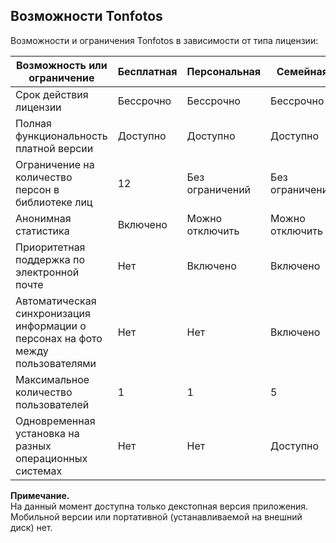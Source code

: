 ## Возможности Tonfotos

Возможности и ограничения Tonfotos в зависимости от типа лицензии:

| Возможность или ограничение                                                     | Бесплатная | Персональная    | Семейная        | 
|---------------------------------------------------------------------------------|------------|-----------------|-----------------|
| Срок действия лицензии                                                          | Бессрочно  | Бессрочно       | Бессрочно       |
| Полная функциональность платной версии                                          | Доступно   | Доступно        | Доступно        |
| Ограничение на количество персон в библиотеке лиц                               | 12         | Без ограничений | Без ограничений |
| Анонимная статистика                                                            | Включено   | Можно отключить | Можно отключить |
| Приоритетная поддержка по электронной почте                                     | Нет        | Включено        | Включено        |
| Автоматическая синхронизация информации о персонах на фото между пользователями | Нет        | Нет             | Включено        |
| Максимальное количество пользователей                                           | 1          | 1               | 5               |
| Одновременная установка на разных операционных системах                         | Нет        | Нет             | Доступно        |

   
**Примечание.** <br>
На данный момент доступна только декстопная версия приложения. Мобильной версии или портативной (устанавливаемой на внешний диск) нет.

